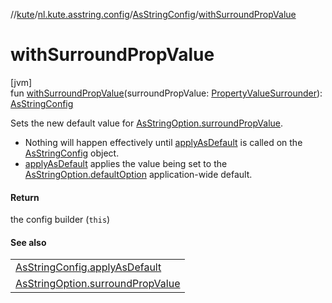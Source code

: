 //[kute](../../../index.md)/[nl.kute.asstring.config](../index.md)/[AsStringConfig](index.md)/[withSurroundPropValue](with-surround-prop-value.md)

# withSurroundPropValue

[jvm]\
fun [withSurroundPropValue](with-surround-prop-value.md)(surroundPropValue: [PropertyValueSurrounder](../../nl.kute.asstring.annotation.option/-property-value-surrounder/index.md)): [AsStringConfig](index.md)

Sets the new default value for [AsStringOption.surroundPropValue](../../nl.kute.asstring.annotation.option/-as-string-option/surround-prop-value.md).

- 
   Nothing will happen effectively until [applyAsDefault](apply-as-default.md) is called on the [AsStringConfig](index.md) object.
- 
   [applyAsDefault](apply-as-default.md) applies the value being set to the [AsStringOption.defaultOption](../../nl.kute.asstring.annotation.option/-as-string-option/-default-option/default-option.md) application-wide default.

#### Return

the config builder (`this`)

#### See also

| |
|---|
| [AsStringConfig.applyAsDefault](apply-as-default.md) |
| [AsStringOption.surroundPropValue](../../nl.kute.asstring.annotation.option/-as-string-option/surround-prop-value.md) |
